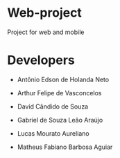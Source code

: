 # Web-project
Project for web and mobile

# Developers 

- Antônio Edson de Holanda Neto

- Arthur Felipe de Vasconcelos

- David Cândido de Souza

- Gabriel de Souza Leão Araújo

- Lucas Mourato Aureliano

- Matheus Fabiano Barbosa Aguiar
